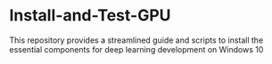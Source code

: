 # Install-and-Test-GPU
This repository provides a streamlined guide and scripts to install the essential components for deep learning development on Windows 10
